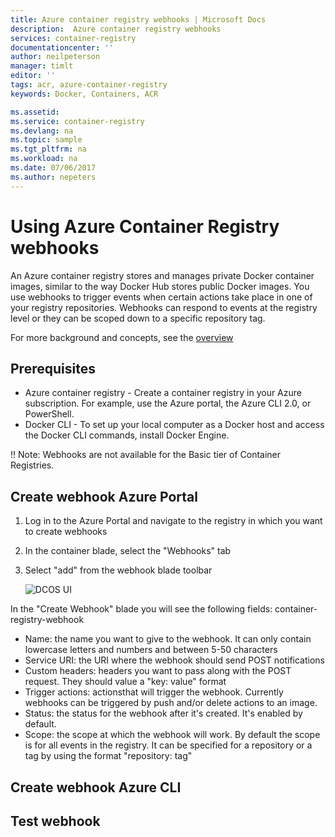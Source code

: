 ```yaml
---
title: Azure container registry webhooks | Microsoft Docs
description:  Azure container registry webhooks
services: container-registry
documentationcenter: ''
author: neilpeterson
manager: timlt
editor: ''
tags: acr, azure-container-registry
keywords: Docker, Containers, ACR

ms.assetid: 
ms.service: container-registry
ms.devlang: na
ms.topic: sample
ms.tgt_pltfrm: na
ms.workload: na
ms.date: 07/06/2017
ms.author: nepeters
---
```


# Using Azure Container Registry webhooks

An Azure container registry stores and manages private Docker container images, similar to the way Docker Hub stores public Docker images. You use webhooks to trigger events when certain actions take place in one of your registry repositories. Webhooks can respond to events at the registry level or they can be scoped down to a specific repository tag. 

For more background and concepts, see the [overview](./container-registry-intro.md)

## Prerequisites 

- Azure container registry - Create a container registry in your Azure subscription. For example, use the Azure portal, the Azure CLI 2.0, or PowerShell. 
- Docker CLI - To set up your local computer as a Docker host and access the Docker CLI commands, install Docker Engine. 
 
!! Note: Webhooks are not available for the Basic tier of Container Registries. 

## Create webhook Azure Portal

1. Log in to the Azure Portal and navigate to the registry in which you want to create webhooks 

2. In the container blade, select the "Webhooks" tab 

3. Select "add" from the webhook blade toolbar 

    ![DCOS UI](./media/container-registry-webhook/webhook.png)

In the "Create Webhook" blade you will see the following fields:
container-registry-webhook
- Name: the name you want to give to the webhook. It can only contain lowercase letters and numbers and between 5-50 characters 
- Service URI: the URI where the webhook should send POST notifications 
- Custom headers: headers you want to pass along with the POST request. They should value a "key: value" format 
- Trigger actions: actionsthat will trigger the webhook. Currently webhooks can be triggered by push and/or delete actions to an image. 
- Status: the status for the webhook after it's created. It's enabled by default. 
- Scope: the scope at which the webhook will work. By default the scope is for all events in the registry. It can be specified for a repository or a tag by using the format "repository: tag" 



## Create webhook Azure CLI

## Test webhook
